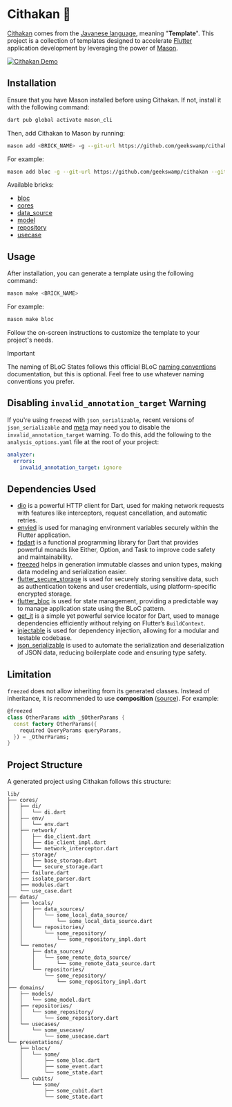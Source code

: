 # Cithakan 🧱

[Cithakan] comes from the [Javanese language], meaning "**Template**". This project is a collection of templates designed to accelerate [Flutter] application development by leveraging the power of [Mason].

[![Cithakan Demo](https://asciinema.org/a/KjeoJkoMB6e95q6f7VQG2UmRV.svg "Cithakan Demo")](https://asciinema.org/a/KjeoJkoMB6e95q6f7VQG2UmRV)

## Installation

Ensure that you have Mason installed before using Cithakan. If not, install it with the following command:

```bash
dart pub global activate mason_cli
```

Then, add Cithakan to Mason by running:

```bash
mason add <BRICK_NAME> -g --git-url https://github.com/geekswamp/cithakan --git-path bricks/<BRICK_NAME>
```

For example:

```bash
mason add bloc -g --git-url https://github.com/geekswamp/cithakan --git-path bricks/bloc
```

Available bricks:

- [bloc](https://github.com/geekswamp/cithakan/tree/main/bricks/bloc)
- [cores](https://github.com/geekswamp/cithakan/tree/main/bricks/cores)
- [data_source](https://github.com/geekswamp/cithakan/tree/main/bricks/data_source)
- [model](https://github.com/geekswamp/cithakan/tree/main/bricks/model)
- [repository](https://github.com/geekswamp/cithakan/tree/main/bricks/repository)
- [usecase](https://github.com/geekswamp/cithakan/tree/main/bricks/usecase)

## Usage

After installation, you can generate a template using the following command:

```bash
mason make <BRICK_NAME>
```

For example:

```bash
mason make bloc
```

Follow the on-screen instructions to customize the template to your project's needs.

> [!IMPORTANT]
> The naming of BLoC States follows this official BLoC [naming conventions](https://bloclibrary.dev/naming-conventions/#state-conventions) documentation, but this is optional.
> Feel free to use whatever naming conventions you prefer.

## Disabling `invalid_annotation_target` Warning

If you're using `freezed` with `json_serializable`, recent versions of `json_serializable` and [meta] may need you to disable the `invalid_annotation_target` warning. To do this, add the following to the `analysis_options.yaml` file at the root of your project:

```yaml
analyzer:
  errors:
    invalid_annotation_target: ignore
```

## Dependencies Used

- [dio] is a powerful HTTP client for Dart, used for making network requests with features like interceptors, request cancellation, and automatic retries.
- [envied] is used for managing environment variables securely within the Flutter application.
- [fpdart] is a functional programming library for Dart that provides powerful monads like Either, Option, and Task to improve code safety and maintainability.
- [freezed] helps in generation immutable classes and union types, making data modeling and serialization easier.
- [flutter_secure_storage] is used for securely storing sensitive data, such as authentication tokens and user credentials, using platform-specific encrypted storage.
- [flutter_bloc] is used for state management, providing a predictable way to manage application state using the BLoC pattern.
- [get_it] is a simple yet powerful service locator for Dart, used to manage dependencies efficiently without relying on Flutter’s `BuildContext`.
- [injectable] is used for dependency injection, allowing for a modular and testable codebase.
- [json_serializable] is used to automate the serialization and deserialization of JSON data, reducing boilerplate code and ensuring type safety.

## Limitation

`freezed` does not allow inheriting from its generated classes. Instead of inheritance, it is recommended to use **composition** ([source]). For example:

```dart
@freezed
class OtherParams with _$OtherParams {
  const factory OtherParams({
    required QueryParams queryParams,
  }) = _OtherParams;
}
```

## Project Structure

A generated project using Cithakan follows this structure:

```
lib/
├── cores/
│   ├── di/
│   │   └── di.dart
│   ├── env/
│   │   └── env.dart
│   ├── network/
│   │   ├── dio_client.dart
│   │   ├── dio_client_impl.dart
│   │   └── network_interceptor.dart
│   ├── storage/
│   │   ├── base_storage.dart
│   │   └── secure_storage.dart
│   ├── failure.dart
│   ├── isolate_parser.dart
│   ├── modules.dart
│   └── use_case.dart
├── datas/
│   ├── locals/
│   │   ├── data_sources/
│   │   │   └── some_local_data_source/
│   │   │       └── some_local_data_source.dart
│   │   └── repositories/
│   │       └── some_repository/
│   │           └── some_repository_impl.dart
│   └── remotes/
│       ├── data_sources/
│       │   └── some_remote_data_source/
│       │       └── some_remote_data_source.dart
│       └── repositories/
│           └── some_repository/
│               └── some_repository_impl.dart
├── domains/
│   ├── models/
│   │   └── some_model.dart
│   ├── repositories/
│   │   └── some_repository/
│   │       └── some_repository.dart
│   └── usecases/
│       └── some_usecase/
│           └── some_usecase.dart
└── presentations/
    ├── blocs/
    │   └── some/
    │       ├── some_bloc.dart
    │       ├── some_event.dart
    │       └── some_state.dart
    └── cubits/
        └── some/
            ├── some_cubit.dart
            └── some_state.dart
```

<!-- Links -->
[Javanese language]: https://en.wikipedia.org/wiki/Javanese_language
[Mason]: https://pub.dev/packages/mason
[Flutter]: https://flutter.dev
[Cithakan]: https://github.com/geekswamp/cithakan.git
[dio]: https://pub.dev/packages/dio
[envied]: https://pub.dev/packages/envied
[fpdart]: https://pub.dev/packages/fpdart
[freezed]: https://pub.dev/packages/freezed
[flutter_secure_storage]: https://pub.dev/packages/flutter_secure_storage
[flutter_bloc]: https://pub.dev/packages/flutter_bloc
[get_it]: https://pub.dev/packages/get_it
[injectable]: https://pub.dev/packages/injectable
[json_serializable]: https://pub.dev/packages/json_serializable
[meta]: https://pub.dev/packages/meta
[source]: https://github.com/rrousselGit/freezed/issues/464#issuecomment-861376932
